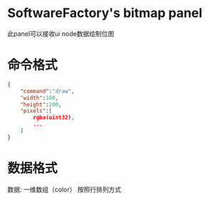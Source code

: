 # SoftwareFactory's bitmap panel

此panel可以接收ui node数据绘制位图

# 命令格式
```json
{
    "command":"draw",
    "width":100,
    "height":200,
    "pixels":[
        rgba(uint32),
        ... 
    ]
}
```
# 数据格式
数据: 一维数组（color）
按照行排列方式 
